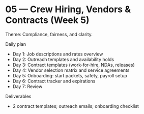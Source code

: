 # 05 — Crew Hiring, Vendors & Contracts (Week 5)

Theme: Compliance, fairness, and clarity.

Daily plan
- Day 1: Job descriptions and rates overview
- Day 2: Outreach templates and availability holds
- Day 3: Contract templates (work-for-hire, NDAs, releases)
- Day 4: Vendor selection matrix and service agreements
- Day 5: Onboarding: start packets, safety, payroll setup
- Day 6: Contract tracker and expirations
- Day 7: Review

Deliverables
- 2 contract templates; outreach emails; onboarding checklist
